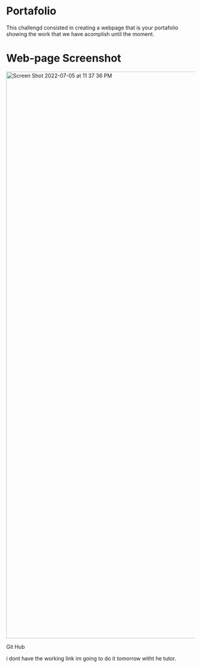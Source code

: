# Portafolio
 This challengd consisted in creating a webpage that is your portafolio showing the work that we have acomplish until the moment.
 
 # Web-page Screenshot 

<img width="1512" alt="Screen Shot 2022-07-05 at 11 37 36 PM" src="https://user-images.githubusercontent.com/106786858/177463323-2bddb5d1-9b36-4c0e-be63-56598b3287cd.png">

Git Hub 

i dont have the working link im going to do it tomorrow witht he tutor.
